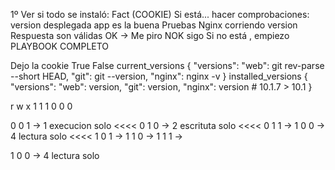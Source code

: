 1º Ver si todo se instaló: Fact (COOKIE)
Si está... hacer comprobaciones:
    version desplegada app es la buena
    Pruebas
        Nginx corriendo version
        Respuesta son válidas
    OK -> Me piro
    NOK sigo
Si no está , empiezo
PLAYBOOK COMPLETO

Dejo la cookie
    True
    False
current_versions
{
    "versions":
        "web": git rev-parse --short HEAD,
        "git": git --version,
        "nginx": nginx -v
}
installed_versions
{
    "versions":
        "web": version,
        "git": version,
        "nginx": version  # 10.1.7     > 10.1
}

r w x
1 1 1
0 0 0

0 0 1 -> 1 execucion solo <<<<
0 1 0 -> 2 escrituta solo <<<<
0 1 1 -> 
1 0 0 -> 4 lectura solo   <<<<
1 0 1 -> 
1 1 0 -> 
1 1 1 -> 

1 0 0 -> 4 lectura solo